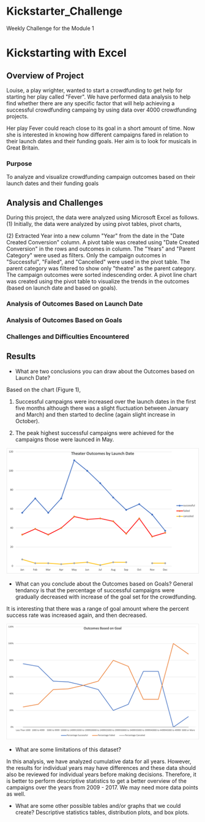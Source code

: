 # Kickstarter_Challenge
Weekly Challenge for the Module 1

# Kickstarting with Excel

## Overview of Project

Louise, a play wrighter, wanted to start a crowdfunding to get help for starting her play called "Fever". We have performed data analysis to help find whether there are any specific factor that will help achieving a successful crowdfunding campaing by using data over 4000 crowdfunding projects. 

Her play Fever could reach close to its goal in a short amount of time. Now she is interested in knowing how different campaigns fared in relation to their launch dates and their funding goals. Her aim is to look for musicals in Great Britain.

### Purpose
To analyze and visualize crowdfunding campaign outcomes based on their launch dates and their funding goals

## Analysis and Challenges
During this project, the data were analyzed using Microsoft Excel as follows.
(1) Initially, the data were analyzed by using pivot tables, pivot charts, 

(2) Extracted Year into a new column "Year" from the date in the "Date Created Conversion" column.
A pivot table was created using "Date Created Conversion" in the rows and outcomes in column. The "Years" and "Parent Category" were used as filters. 
Only the campaign outcomes in "Successful", "Failed", and "Cancelled" were used in the pivot table. The parent category was filtered to show only "theatre" as the parent category. The campaign outcomes were sorted indescending order. A pivot line chart was created using the pivot table to visualize the trends in the outcomes (based on launch date and based on goals).

### Analysis of Outcomes Based on Launch Date



### Analysis of Outcomes Based on Goals



### Challenges and Difficulties Encountered

## Results

- What are two conclusions you can draw about the Outcomes based on Launch Date?

Based on the chart (Figure 1), 

1) Successful campaigns were increased over the launch dates in the first five months although there was a slight fluctuation between January and March) and then started to decline (again slight increase in October).

2) The peak highest successful campaigns were achieved for the campaigns those were launced in May.

![Figure 1. Theater Outcomes by Launch Date](Theater_Outcomes_vs_Launch.png)

- What can you conclude about the Outcomes based on Goals?
General tendancy is that the percentage of successful campaigns were gradually decreased with increase of the goal set for the crowdfunding. 

It is interesting that there was a range of goal amount where the percent success rate was increased again, and then decreased.  

![Figure 2. TheaterOutcomes by Goals](Outcomes_vs_Goals.png)

- What are some limitations of this dataset?

In this analysis, we have analyzed cumulative data for all years. However, the results for individual years may have differences and these data should also be reviewed for individual years before making decisions. Therefore, it is better to perform descriptive statistics to get a better overview of the campaigns over the years from 2009 - 2017. We may need more data points as well.  

- What are some other possible tables and/or graphs that we could create?
Descriptive statistics tables, distribution plots, and box plots. 
